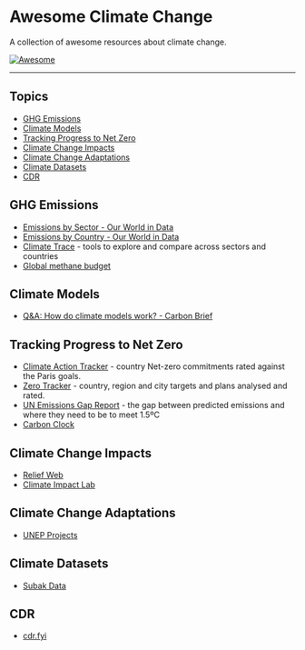 # Awesome Climate Change
A collection of awesome resources about climate change.

[![Awesome](https://cdn.rawgit.com/sindresorhus/awesome/d7305f38d29fed78fa85652e3a63e154dd8e8829/media/badge.svg)](https://github.com/sindresorhus/awesome)

---

## Topics
- [GHG Emissions](#ghg-emissions)
- [Climate Models](#climate-models)
- [Tracking Progress to Net Zero](#tracking-progress-to-net-zero)
- [Climate Change Impacts](#climate-change-impacts)
- [Climate Change Adaptations](#climate-change-adaptations)
- [Climate Datasets](#climate-datasets)
- [CDR](#cdr)

## GHG Emissions
- [Emissions by Sector - Our World in Data](https://ourworldindata.org/co2-and-other-greenhouse-gas-emissions#co2-and-greenhouse-gas-emissions-country-profiles)
- [Emissions by Country - Our World in Data]()
- [Climate Trace](https://climatetrace.org/) - tools to explore and compare across sectors and countries
- [Global methane budget](https://www.carbonbrief.org/qa-how-do-climate-models-work/#what)

## Climate Models
- [Q&A: How do climate models work? - Carbon Brief](https://www.carbonbrief.org/qa-how-do-climate-models-work/#what)

## Tracking Progress to Net Zero
- [Climate Action Tracker](https://climateactiontracker.org/) - country Net-zero commitments rated against the Paris goals.
- [Zero Tracker](https://zerotracker.net/) - country, region and city targets and plans analysed and rated.
- [UN Emissions Gap Report](https://www.unep.org/resources/emissions-gap-report-2022) - the gap between predicted emissions and where they need to be to meet 1.5ºC 
- [Carbon Clock](https://lnkd.in/g6EGw6mr)


## Climate Change Impacts
- [Relief Web](https://reliefweb.int/)
- [Climate Impact Lab](https://impactlab.org)

## Climate Change Adaptations
- [UNEP Projects](https://www.unep.org/explore-topics/climate-action/what-we-do/climate-adaptation/climate-adaptation-project-list)


## Climate Datasets
- [Subak Data](https://data.subak.org/)

## CDR
- [cdr.fyi](https://www.cdr.fyi/)
